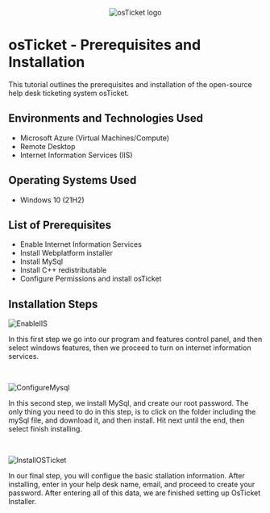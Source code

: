 <p align="center">
<img src="https://i.imgur.com/Clzj7Xs.png" alt="osTicket logo"/>
</p>

<h1>osTicket - Prerequisites and Installation</h1>
This tutorial outlines the prerequisites and installation of the open-source help desk ticketing system osTicket.<br />


<h2>Environments and Technologies Used</h2>

- Microsoft Azure (Virtual Machines/Compute)
- Remote Desktop
- Internet Information Services (IIS)

<h2>Operating Systems Used </h2>

- Windows 10</b> (21H2)

<h2>List of Prerequisites</h2>

- Enable Internet Information Services
- Install Webplatform installer
- Install MySql
- Install C++ redistributable
- Configure Permissions and install osTicket

<h2>Installation Steps</h2>

<p>
 
![EnableIIS](https://github.com/user-attachments/assets/af1103cf-458d-44d9-94eb-78f68d460392)

  
</p>
<p>
In this first step we go into our program and features control panel, and then select windows features, then we proceed to turn on internet information services.
</p>
<br />

<p>

 ![ConfigureMysql](https://github.com/user-attachments/assets/208ce5ef-6b1c-46d3-bdd1-b7ba85b34d8c)

</p>
<p>
In this second step, we install MySql, and create our root password. The only thing you need to do in this step, is to click on the folder including the mySql file, and download it, and then install. Hit next until the end, then select finish installing.
</p>
<br />

<p>
 
 ![InstallOSTicket](https://github.com/user-attachments/assets/ee3b2f8a-1ffe-4dca-903c-eea4d8d412b2)

</p>
<p>
In our final step, you will configue the basic stallation information. After installing, enter in your help desk name, email, and proceed to create your password. After entering all of this data, we are finished setting up OsTicket Installer. 
</p>
<br />
